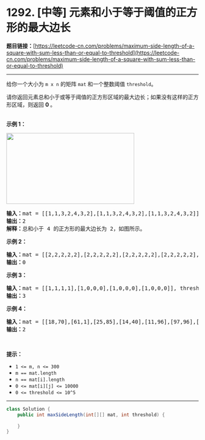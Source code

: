 # 1292. [中等] 元素和小于等于阈值的正方形的最大边长

**题目链接：**[https://leetcode-cn.com/problems/maximum-side-length-of-a-square-with-sum-less-than-or-equal-to-threshold](https://leetcode-cn.com/problems/maximum-side-length-of-a-square-with-sum-less-than-or-equal-to-threshold)

---

<div class="content__1Y2H">
 <div class="notranslate">
  <p>给你一个大小为&nbsp;<code>m x n</code>&nbsp;的矩阵&nbsp;<code>mat</code>&nbsp;和一个整数阈值&nbsp;<code>threshold</code>。</p> 
  <p>请你返回元素总和小于或等于阈值的正方形区域的最大边长；如果没有这样的正方形区域，则返回 <strong>0&nbsp;</strong>。<br> &nbsp;</p> 
  <p><strong>示例 1：</strong></p> 
  <p><img style="height: 186px; width: 335px;" src="/aliyun-lc-upload/uploads/2019/12/15/e1.png" alt=""></p> 
  <pre class="language-text"><strong>输入：</strong>mat = [[1,1,3,2,4,3,2],[1,1,3,2,4,3,2],[1,1,3,2,4,3,2]], threshold = 4
<strong>输出：</strong>2
<strong>解释：</strong>总和小于 4 的正方形的最大边长为 2，如图所示。
</pre> 
  <p><strong>示例 2：</strong></p> 
  <pre class="language-text"><strong>输入：</strong>mat = [[2,2,2,2,2],[2,2,2,2,2],[2,2,2,2,2],[2,2,2,2,2],[2,2,2,2,2]], threshold = 1
<strong>输出：</strong>0
</pre> 
  <p><strong>示例 3：</strong></p> 
  <pre class="language-text"><strong>输入：</strong>mat = [[1,1,1,1],[1,0,0,0],[1,0,0,0],[1,0,0,0]], threshold = 6
<strong>输出：</strong>3
</pre> 
  <p><strong>示例 4：</strong></p> 
  <pre class="language-text"><strong>输入：</strong>mat = [[18,70],[61,1],[25,85],[14,40],[11,96],[97,96],[63,45]], threshold = 40184
<strong>输出：</strong>2
</pre> 
  <p>&nbsp;</p> 
  <p><strong>提示：</strong></p> 
  <ul> 
   <li><code>1 &lt;= m, n &lt;= 300</code></li> 
   <li><code>m == mat.length</code></li> 
   <li><code>n == mat[i].length</code></li> 
   <li><code>0 &lt;= mat[i][j] &lt;= 10000</code></li> 
   <li><code>0 &lt;= threshold&nbsp;&lt;= 10^5</code></li> 
  </ul> 
 </div>
</div>

---

```java
class Solution {
    public int maxSideLength(int[][] mat, int threshold) {
        
    }
}
```